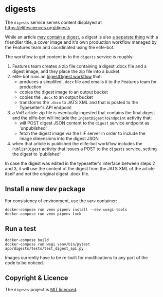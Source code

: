 # digests

The `digests` service serves content displayed at https://elifesciences.org/digests

While an article [may contain a digest](https://elifesciences.org/articles/59007#digest), a digest is also 
[a separate thing](https://elifesciences.org/digests/59007/a-long-history-of-lichen-mimicry) with a friendlier title, 
a cover image and it's own production workflow managed by the Features team and coordinated using the elife-bot.

The workflow to get content in to the `digests` service is roughly:

1. Features team creates a zip file containing a digest .docx file and a digest image, and they place the zip file into a bucket.
2. elife-bot runs an [IngestDigest workflow](https://github.com/elifesciences/elife-bot/blob/develop/workflow/workflow_IngestDigest.py) that:
    * produces a simplifed `.docx` file and emails it to the Features team for production
    * copies the digest image to an output bucket
    * copies the `.docx` to an output bucket
    * transforms the `.docx` to JATS XML and that is posted to the Typesetter's API endpoint
3. a VoR article zip file is eventually ingested that contains the final digest and the elife-bot will include the `IngestDigestToEndpoint` activity that:
    * will POST digest JSON content to the `digest` service endpoint as 'unpublished'
    * fetch the digest image via the IIIF server in order to include the image dimensions into the digest JSON
4. when that article is published the elife-bot workflow includes the `PublishDigest` activity that issues a POST to the `digests` service, setting the digest to 'published'

In case the digest was edited in the typesetter's interface between steps 2 and 3, it will use the content of the digest 
from the JATS XML of the article itself and not the original digest .docx file.

## Install a new dev package

For consistency of environment, use the `venv` container:

```
docker-compose run venv pipenv install --dev uwsgi-tools
docker-compose run venv pipenv lock
```

## Run a test

```
docker-compose build
docker-compose run wsgi venv/bin/pytest app/digests/tests/test_digest_api.py
```

Images currently have to be re-built for modifications to any part of the code to be noticed.

## Copyright & Licence

The `digests` project is [MIT licenced](LICENCE.txt).
